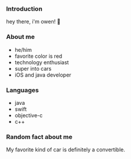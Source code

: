 ### Introduction
hey there, i'm owen! 👋
### About me
- he/him
- favorite color is red
- technology enthusiast
- super into cars
- iOS and java developer
### Languages
- java
- swift
- objective-c
- c++
### Random fact about me
My favorite kind of car is definitely a convertible.
